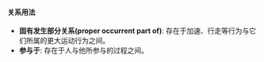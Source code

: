 #### 关系用法

- **固有发生部分关系(proper occurrent part of)**: 存在于加速、行走等行为与它们所属的更大运动行为之间。
- **参与于**: 存在于人与他所参与的过程之间。
